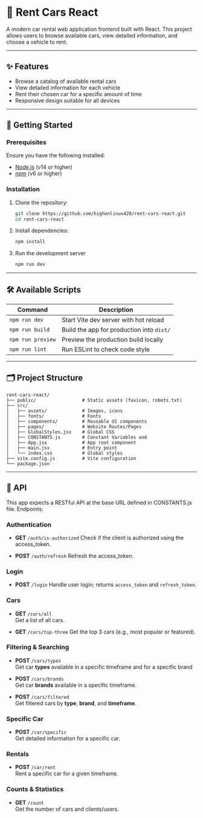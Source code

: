 # 🚗 Rent Cars React

A modern car rental web application frontend built with React. This project allows users to browse available cars, view detailed information, and choose a vehicle to rent.

---

## ✨ Features

- Browse a catalog of available rental cars
- View detailed information for each vehicle
- Rent their chosen car for a specific amount of time
- Responsive design suitable for all devices

---

## 🚀 Getting Started

### Prerequisites

Ensure you have the following installed:

- [Node.js](https://nodejs.org/) (v14 or higher)
- [npm](https://www.npmjs.com/) (v6 or higher)

### Installation

1. Clone the repository:
   ```bash
   git clone https://github.com/highonlinux420/rent-cars-react.git
   cd rent-cars-react
   ```
2. Install dependencies:
   ```bash
   npm install
   ```
3. Run the development server
   ```bash
   npm run dev
   ```

---

## 🛠️ Available Scripts

| Command           | Description                               |
| ----------------- | ----------------------------------------- |
| `npm run dev`     | Start Vite dev server with hot reload     |
| `npm run build`   | Build the app for production into `dist/` |
| `npm run preview` | Preview the production build locally      |
| `npm run lint`    | Run ESLint to check code style            |

---

## 🗂️ Project Structure
```
rent-cars-react/
├── public/                 # Static assets (favicon, robots.txt)
├── src/
│   ├── assets/             # Images, icons
│   ├── fonts/              # Fonts
│   ├── components/         # Reusable UI components
│   ├── pages/              # Website Routes/Pages
│   ├── GlobalStyles.jsx    # Global CSS
│   ├── CONSTANTS.js        # Constant Variables and 
│   ├── App.jsx             # App root component
│   ├── main.jsx            # Entry point
│   └── index.css           # Global styles
├── vite.config.js          # Vite configuration
└── package.json
```

---

## 🔌 API
This app expects a RESTful API at the base URL defined in CONSTANTS.js file. Endpoints:
### Authentication

-   **GET** `/auth/is-authorized`
Check if the client is authorized using the access_token.

-   **POST** `/auth/refresh`
Refresh the access_token.

### Login
-   **POST** `/login`
Handle user login; returns `access_token` and `refresh_token`.

### Cars
-   **GET** `/cars/all`  
    Get a list of all cars.
    
-   **GET** `/cars/top-three` 
    Get the top 3 cars (e.g., most popular or featured).

### Filtering & Searching
-   **POST** `/cars/types`  
Get car **types** available in a specific timeframe and for a specific brand

-   **POST** `/cars/brands`  
Get car **brands** available in a specific timeframe.

-   **POST** `/cars/filtered`  
Get filtered cars by **type**, **brand**, and **timeframe**.

### Specific Car

-   **POST** `/car/specific`  
Get detailed information for a specific car.

### Rentals

-   **POST** `/car/rent`  
Rent a specific car for a given timeframe.

### Counts & Statistics
-   **GET** `/count`  
    Get the number of cars and clients/users.
